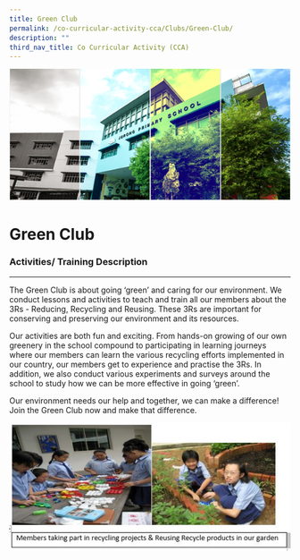 ```yaml
---
title: Green Club
permalink: /co-curricular-activity-cca/Clubs/Green-Club/
description: ""
third_nav_title: Co Curricular Activity (CCA)
---
```





![](/images/Banner.png)

Green Club
==========

### Activities/ Training Description
--------------------------------

The Green Club is about going ‘green’ and caring for our environment. We conduct lessons and activities to teach and train all our members about the 3Rs - Reducing, Recycling and Reusing. These 3Rs are important for conserving and preserving our environment and its resources.   
  
Our activities are both fun and exciting. From hands-on growing of our own greenery in the school compound to participating in learning journeys where our members can learn the various recycling efforts implemented in our country, our members get to experience and practise the 3Rs. In addition, we also conduct various experiments and surveys around the school to study how we can be more effective in going ‘green’.   
  
Our environment needs our help and together, we can make a difference! Join the Green Club now and make that difference.

![](/images/Greenclub_cca2020.jpg)